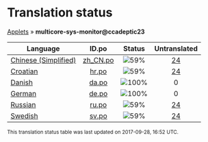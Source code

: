 # Translation status
[Applets](../../README.md) &#187; **multicore-sys-monitor@ccadeptic23**

Language | ID.po | Status | Untranslated
---------|:--:|:------:|:-----------:
[Chinese (Simplified)](../../language-status/zh_CN.md) | [zh_CN.po](po/zh_CN.po) | ![59%](http://progressed.io/bar/59) | [24](untranslated-po/zh_CN.md)
[Croatian](../../language-status/hr.md) | [hr.po](po/hr.po) | ![59%](http://progressed.io/bar/59) | [24](untranslated-po/hr.md)
[Danish](../../language-status/da.md) | [da.po](po/da.po) | ![100%](http://progressed.io/bar/100) | 0
[German](../../language-status/de.md) | [de.po](po/de.po) | ![100%](http://progressed.io/bar/100) | 0
[Russian](../../language-status/ru.md) | [ru.po](po/ru.po) | ![59%](http://progressed.io/bar/59) | [24](untranslated-po/ru.md)
[Swedish](../../language-status/sv.md) | [sv.po](po/sv.po) | ![59%](http://progressed.io/bar/59) | [24](untranslated-po/sv.md)

<sup>This translation status table was last updated on 2017-09-28, 16:52 UTC.</sup>
